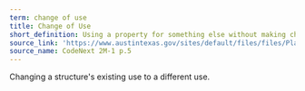 ```yaml
---
term: change of use
title: Change of Use
short_definition: Using a property for something else without making changes to it.
source_link: 'https://www.austintexas.gov/sites/default/files/files/Planning/CodeNEXT/ALDC_PRD_23_LandDevelopmentCode_Combined_2017_0130_web.pdf'
source_name: CodeNext 2M-1 p.5
---
```



Changing a structure's existing use to a different use.&nbsp;